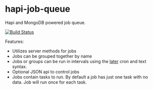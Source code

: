 # hapi-job-queue
Hapi and MongoDB powered job queue.

[![Build Status](https://travis-ci.org/dawnerd/hapi-job-queue.svg?branch=master)](https://travis-ci.org/dawnerd/hapi-job-queue)

Features:

 - Utilizes server methods for jobs
 - Jobs can be grouped together by name
 - Jobs or groups can be run in intervals using the [later](http://bunkat.github.io/later/parsers.html#cron) cron and text syntax.
 - Optional JSON api to control jobs
 - Jobs contain tasks to run. By default a job has just one task with no data. Job will run once for each task.
